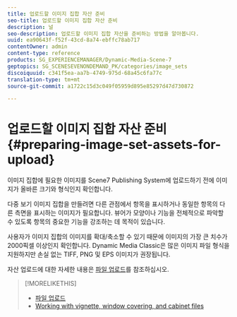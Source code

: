 ```yaml
---
title: 업로드할 이미지 집합 자산 준비
seo-title: 업로드할 이미지 집합 자산 준비
description: 널
seo-description: 업로드할 이미지 집합 자산을 준비하는 방법을 알아봅니다.
uuid: ea90643f-f52f-43cd-8a74-ebffc78ab717
contentOwner: admin
content-type: reference
products: SG_EXPERIENCEMANAGER/Dynamic-Media-Scene-7
geptopics: SG_SCENESEVENONDEMAND_PK/categories/image_sets
discoiquuid: c341f5ea-aa7b-4749-975d-68a45c6fa77c
translation-type: tm+mt
source-git-commit: a1722c15d3c049f05959d895e85297d47d730872

---
```



# 업로드할 이미지 집합 자산 준비{#preparing-image-set-assets-for-upload}

이미지 집합에 필요한 이미지를 Scene7 Publishing System에 업로드하기 전에 이미지가 올바른 크기와 형식인지 확인합니다.

다중 보기 이미지 집합을 만들려면 다른 관점에서 항목을 표시하거나 동일한 항목의 다른 측면을 표시하는 이미지가 필요합니다. 뷰어가 모양이나 기능을 전체적으로 파악할 수 있도록 항목의 중요한 기능을 강조하는 데 목적이 있습니다.

사용자가 이미지 집합의 이미지를 확대/축소할 수 있기 때문에 이미지의 가장 큰 치수가 2000픽셀 이상인지 확인합니다. Dynamic Media Classic은 많은 이미지 파일 형식을 지원하지만 손실 없는 TIFF, PNG 및 EPS 이미지가 권장됩니다.

자산 업로드에 대한 자세한 내용은 [파일 업로드](uploading-files.md#uploading_files)를 참조하십시오.

>[!MORELIKETHIS]
>
>* [파일 업로드](uploading-files.md#uploading_your_files)
>* [Working with vignette, window covering, and cabinet files](vignette-window-covering-cabinet-files.md#working_with_vignette_window_covering_and_cabinet_files)

